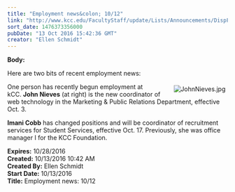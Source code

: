 ```yaml
---
title: "Employment news&colon; 10/12"
link: "http://www.kcc.edu/FacultyStaff/update/Lists/Announcements/DispForm.aspx?ID=2309"
sort_date: 1476373356000
pubDate: "13 Oct 2016 15:42:36 GMT"
creator: "Ellen Schmidt"
---
```


<div><b>Body:</b> <div class="ExternalClass61BEB1491422473594CA58B80287008F"><p>​Here are two bits of recent employment news:</p>
<p><img alt="JohnNieves.jpg" src="/FacultyStaff/update/Documents/JohnNieves.jpg" style="vertical-align:auto;float:right;margin:5px" />One person has recently begun employment at kCC. <strong>John Nieves</strong> (at right) is the new coordinator of web technology in the Marketing &amp; Public Relations Department, effective Oct. 3.</p>
<p><strong>Imani Cobb</strong> has changed positions and will be coordinator of recruitment services for Student Services, effective Oct. 17. Previously, she was office manager I for the KCC Foundation.</p></div></div>
<div><b>Expires:</b> 10/28/2016</div>
<div><b>Created:</b> 10/13/2016 10:42 AM</div>
<div><b>Created By:</b> Ellen Schmidt</div>
<div><b>Start Date:</b> 10/13/2016</div>
<div><b>Title:</b> Employment news: 10/12</div>
